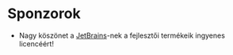 # Sponzorok

- Nagy köszönet a [JetBrains](http://www.jetbrains.com)-nek a fejlesztői termékeik ingyenes licencéért!
